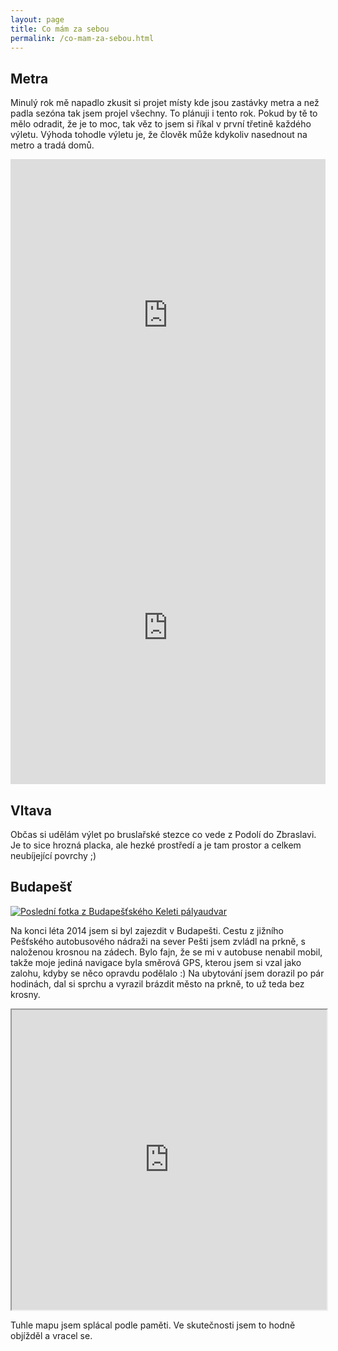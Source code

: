 ```yaml
---
layout: page
title: Co mám za sebou
permalink: /co-mam-za-sebou.html
---
```


## Metra

Minulý rok mě napadlo zkusit si projet místy kde jsou zastávky metra a než padla sezóna tak jsem projel všechny.
To plánuji i tento rok. Pokud by tě to mělo odradit, že je to moc, tak věz to jsem si říkal v první třetině každého
výletu. Výhoda tohodle výletu je, že člověk může kdykoliv nasednout na metro a tradá domů.

<iframe frameBorder="0" src="http://www.wikiloc.com/wikiloc/spatialArtifacts.do?event=view&id=7229153&measures=on&metricunits=on&title=on&near=off&images=off&maptype=S" width="100%" height="500px"></iframe>

<iframe frameBorder="0" src="http://www.wikiloc.com/wikiloc/spatialArtifacts.do?event=view&id=6640233&measures=on&metricunits=on&title=on&near=off&images=off&maptype=S" width="100%" height="500px"></iframe>

## Vltava

Občas si udělám výlet po bruslařské stezce co vede z Podolí do Zbraslavi. Je to sice hrozná placka, ale hezké prostředí
a je tam prostor a celkem neubíjející povrchy ;)

## Budapešť

[![Poslední fotka z Budapešťského Keleti pályaudvar](https://files.app.net/mzjph4K5f.jpg)](https://files.app.net/mzjph4K5f.jpg "Poslední fotka z Budapešťského Keleti pályaudvar")

Na konci léta 2014 jsem si byl zajezdit v Budapešti. Cestu z jižního Pešťského autobusového nádraži na sever Pešti jsem
zvládl na prkně, s naloženou krosnou na zádech. Bylo fajn, že se mi v autobuse nenabil mobil, takže moje jediná navigace
 byla směrová GPS, kterou jsem si vzal jako zalohu, kdyby se něco opravdu podělalo :) Na ubytování jsem dorazil po
 pár hodinách, dal si sprchu a vyrazil brázdit město na prkně, to už teda bez krosny.

<iframe src="https://mapsengine.google.com/map/u/0/embed?mid=zKt86QEB5D7Y.kzG4DDm5rfdQ" width="100%" height="480"></iframe>

Tuhle mapu jsem splácal podle paměti. Ve skutečnosti jsem to hodně objížděl a vracel se.
